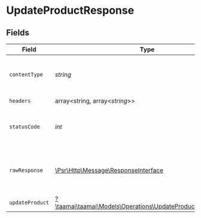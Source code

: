 # UpdateProductResponse


## Fields

| Field                                                                                                                 | Type                                                                                                                  | Required                                                                                                              | Description                                                                                                           |
| --------------------------------------------------------------------------------------------------------------------- | --------------------------------------------------------------------------------------------------------------------- | --------------------------------------------------------------------------------------------------------------------- | --------------------------------------------------------------------------------------------------------------------- |
| `contentType`                                                                                                         | *string*                                                                                                              | :heavy_check_mark:                                                                                                    | HTTP response content type for this operation                                                                         |
| `headers`                                                                                                             | array<string, array<*string*>>                                                                                        | :heavy_check_mark:                                                                                                    | N/A                                                                                                                   |
| `statusCode`                                                                                                          | *int*                                                                                                                 | :heavy_check_mark:                                                                                                    | HTTP response status code for this operation                                                                          |
| `rawResponse`                                                                                                         | [\Psr\Http\Message\ResponseInterface](https://www.php-fig.org/psr/psr-7/#33-psrhttpmessageresponseinterface)          | :heavy_check_mark:                                                                                                    | Raw HTTP response; suitable for custom response parsing                                                               |
| `updateProduct`                                                                                                       | [?\taamai\taamai\Models\Operations\UpdateProductUpdateProduct](../../Models/Operations/UpdateProductUpdateProduct.md) | :heavy_minus_sign:                                                                                                    | OK                                                                                                                    |
